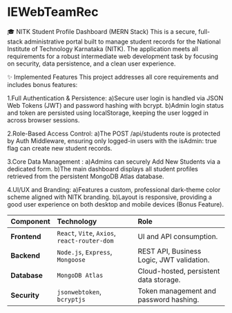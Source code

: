 # IEWebTeamRec

🎓 NITK Student Profile Dashboard (MERN Stack)
This is a secure, full-stack administrative portal built to manage student records for the National Institute of Technology Karnataka (NITK). The application meets all requirements for a robust intermediate web development task by focusing on security, data persistence, and a clean user experience.


✨ Implemented Features
This project addresses all core requirements and includes bonus features:

1.Full Authentication & Persistence:
  a)Secure user login is handled via JSON Web Tokens (JWT) and password hashing with bcrypt.
  b)Admin login status and token are persisted using localStorage, keeping the user logged in across browser sessions.

2.Role-Based Access Control:
  a)The POST /api/students route is protected by Auth Middleware, ensuring only logged-in users with the isAdmin: true flag can create new student records.

3.Core Data Management :
  a)Admins can securely Add New Students via a dedicated form.
  b)The main dashboard displays all student profiles retrieved from the persistent MongoDB Atlas database.

4.UI/UX and Branding:
  a)Features a custom, professional dark-theme color scheme aligned with NITK branding.
  b)Layout is responsive, providing a good user experience on both desktop and mobile devices (Bonus Feature).

| Component | Technology | Role |
| :--- | :--- | :--- |
| **Frontend** | `React`, `Vite`, `Axios`, `react-router-dom` | UI and API consumption. |
| **Backend** | `Node.js`, `Express`, `Mongoose` | REST API, Business Logic, JWT validation. |
| **Database** | `MongoDB Atlas` | Cloud-hosted, persistent data storage. |
| **Security** | `jsonwebtoken`, `bcryptjs` | Token management and password hashing. |
